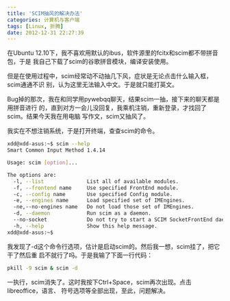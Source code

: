 ```yaml
---
title: 'SCIM抽风的解决办法'
categories: 计算机与客户端
tags: [Linux, 折腾]
date: 2012-12-31 22:27:39
---
```


在Ubuntu 12.10下，我不喜欢用默认的ibus，软件源里的fcitx和scim都不带拼音包，于是
我自己下载了scim的谷歌拼音模块，编译安装使用。

但是在使用过程中，scim经常动不动抽几下风，症状是无论点击什么输入框，scim通通不识
别，认为这里无法输入中文。于是就只能打英文。

Bug掉的那次，我在和同学用pywebqq聊天，结果scim一抽，接下来的聊天都是用拼音进行
的，直到对方一会儿没回复，我乘机注销，重新登录，才找回了scim。结果今天我在用电脑
写作文，scim又抽风了。

我实在不想注销系统，于是打开终端，查查scim的命令。

```bash
xdd@xdd-asus:~$ scim --help
Smart Common Input Method 1.4.14

Usage: scim [option]...

The options are:
  -l, --list              List all of available modules.
  -f, --frontend name     Use specified FrontEnd module.
  -c, --config name       Use specified Config module.
  -e, --engines name      Load specified set of IMEngines.
  -ne,--no-engines name   Do not load those set of IMEngines.
  -d, --daemon            Run scim as a daemon.
  --no-socket             Do not try to start a SCIM SocketFrontEnd daemon.
  -h, --help              Show this help message.
xdd@xdd-asus:~$
```

我发现了-d这个命令行选项，估计是启动scim的。然后我一想，scim挂了，把它干了然后重
启不就行了吗。于是我输了下面一行代码：

```bash
pkill -9 scim & scim -d
```

一执行，scim消失了。这时我按下Ctrl+Space，scim再次出现。点击libreoffice，语言、
符号选项等全部出现，至此，问题解决。
